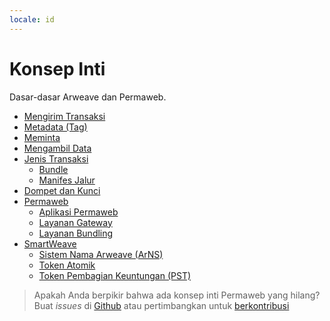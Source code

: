 ```yaml
---
locale: id
---
```


# Konsep Inti

Dasar-dasar Arweave dan Permaweb.

- [Mengirim Transaksi](post-transactions.md)
- [Metadata (Tag)](tags.md)
- [Meminta](query-transactions.md)
- [Mengambil Data](/guides/http-api.md)
- [Jenis Transaksi](bundles.md)
  - [Bundle](bundles.md)
  - [Manifes Jalur](manifests.md)
- [Dompet dan Kunci](keyfiles-and-wallets.md)
- [Permaweb](permaweb.md)
  - [Aplikasi Permaweb](permaweb-applications.md)
  - [Layanan Gateway](gateways.md)
  - [Layanan Bundling](bundlers.md)
- [SmartWeave](smartweave.md)
  - [Sistem Nama Arweave (ArNS)](arns.md)
  - [Token Atomik](atomic-tokens.md)
  - [Token Pembagian Keuntungan (PST)](psts.md)

> Apakah Anda berpikir bahwa ada konsep inti Permaweb yang hilang? Buat *issues* di [Github](https://github.com/twilson63/permaweb-cookbook/issues) atau pertimbangkan untuk [berkontribusi](../getting-started/contributing.md)